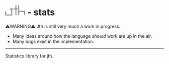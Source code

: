# <picture> <img src="./logo.svg" alt="jth" style="height:32px"> - stats

⚠️WARNING⚠️
Jth is still very much a work in progress.

- Many ideas around how the language _should_ work
  are up in the air.
- Many bugs exist in the implementation.

<hr >
Statistics library for jth.
